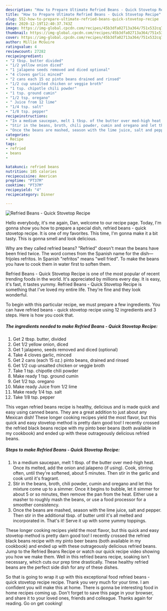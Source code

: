 ```yaml
---
description: "How to Prepare Ultimate Refried Beans - Quick Stovetop Recipe"
title: "How to Prepare Ultimate Refried Beans - Quick Stovetop Recipe"
slug: 552-how-to-prepare-ultimate-refried-beans-quick-stovetop-recipe
date: 2020-12-19T12:40:37.743Z
image: https://img-global.cpcdn.com/recipes/45b3dfa02713a364/751x532cq70/refried-beans-quick-stovetop-recipe-recipe-main-photo.jpg
thumbnail: https://img-global.cpcdn.com/recipes/45b3dfa02713a364/751x532cq70/refried-beans-quick-stovetop-recipe-recipe-main-photo.jpg
cover: https://img-global.cpcdn.com/recipes/45b3dfa02713a364/751x532cq70/refried-beans-quick-stovetop-recipe-recipe-main-photo.jpg
author: Millie McGuire
ratingvalue: 4
reviewcount: 27282
recipeingredient:
- "2 tbsp. butter divided"
- "1/2 yellow onion diced"
- "1 jalapeno seeds removed and diced optional"
- "4 cloves garlic minced"
- "2 cans each 15 oz pinto beans drained and rinsed"
- "1/2 cup unsalted chicken or veggie broth"
- "1 tsp. chipotle chili powder"
- "1 tsp. ground cumin"
- "1/2 tsp. oregano"
- " Juice from 12 lime"
- "1/4 tsp. salt"
- "1/8 tsp. pepper"
recipeinstructions:
- "In a medium saucepan, melt 1 tbsp. of the butter over med-high heat. Once its melted, add the onion and jalapeno (if using). Cook, stirring often, until they&#39;re softened, about 5 minutes. Then stir in the garlic and cook until it&#39;s fragrant."
- "Stir in the beans, broth, chili powder, cumin and oregano and let this mixture come up to a simmer. Once it begins to bubble, let it simmer for about 5 or so minutes, then remove the pan from the heat. Either use a masher to roughly mash the beans, or use a food processor for a smoother consistency."
- "Once the beans are mashed, season with the lime juice, salt and pepper. Then stir in the additional tbsp. of butter until it&#39;s all melted and incorporated in. That&#39;s it! Serve it up with some yummy toppings."
categories:
- Recipe
tags:
- refried
- beans
- 

katakunci: refried beans  
nutrition: 185 calories
recipecuisine: American
preptime: "PT37M"
cooktime: "PT37M"
recipeyield: "4"
recipecategory: Dinner

---
```



![Refried Beans - Quick Stovetop Recipe](https://img-global.cpcdn.com/recipes/45b3dfa02713a364/751x532cq70/refried-beans-quick-stovetop-recipe-recipe-main-photo.jpg)

Hello everybody, it's me again, Dan, welcome to our recipe page. Today, I'm gonna show you how to prepare a special dish, refried beans - quick stovetop recipe. It is one of my favorites. This time, I'm gonna make it a bit tasty. This is gonna smell and look delicious.

Why are they called refried beans? &#34;Refried&#34; doesn&#39;t mean the beans have been fried twice. The word comes from the Spanish name for the dish—frijoles refritos. In Spanish &#34;refritos&#34; means &#34;well fried&#34;. To make the beans you have to cook them in water first to soften them.

Refried Beans - Quick Stovetop Recipe is one of the most popular of recent trending foods in the world. It's appreciated by millions every day. It is easy, it's fast, it tastes yummy. Refried Beans - Quick Stovetop Recipe is something that I've loved my entire life. They're fine and they look wonderful.


To begin with this particular recipe, we must prepare a few ingredients. You can have refried beans - quick stovetop recipe using 12 ingredients and 3 steps. Here is how you cook that.

<!--inarticleads1-->

##### The ingredients needed to make Refried Beans - Quick Stovetop Recipe:

1. Get 2 tbsp. butter, divided
1. Get 1/2 yellow onion, diced
1. Get 1 jalapeno, seeds removed and diced (optional)
1. Take 4 cloves garlic, minced
1. Get 2 cans (each 15 oz.) pinto beans, drained and rinsed
1. Get 1/2 cup unsalted chicken or veggie broth
1. Take 1 tsp. chipotle chili powder
1. Make ready 1 tsp. ground cumin
1. Get 1/2 tsp. oregano
1. Make ready  Juice from 1/2 lime
1. Make ready 1/4 tsp. salt
1. Take 1/8 tsp. pepper


This vegan refried beans recipe is healthy, delicious and is made quick and easy using canned beans. They are a great addition to just about any Mexican dish! These longer cooking recipes yield the most flavor, but this quick and easy stovetop method is pretty darn good too! I recently crossed the refried black beans recipe with my pinto beer beans (both available in my cookbook) and ended up with these outrageously delicious refried beans. 

<!--inarticleads2-->

##### Steps to make Refried Beans - Quick Stovetop Recipe:

1. In a medium saucepan, melt 1 tbsp. of the butter over med-high heat. Once its melted, add the onion and jalapeno (if using). Cook, stirring often, until they&#39;re softened, about 5 minutes. Then stir in the garlic and cook until it&#39;s fragrant.
1. Stir in the beans, broth, chili powder, cumin and oregano and let this mixture come up to a simmer. Once it begins to bubble, let it simmer for about 5 or so minutes, then remove the pan from the heat. Either use a masher to roughly mash the beans, or use a food processor for a smoother consistency.
1. Once the beans are mashed, season with the lime juice, salt and pepper. Then stir in the additional tbsp. of butter until it&#39;s all melted and incorporated in. That&#39;s it! Serve it up with some yummy toppings.


These longer cooking recipes yield the most flavor, but this quick and easy stovetop method is pretty darn good too! I recently crossed the refried black beans recipe with my pinto beer beans (both available in my cookbook) and ended up with these outrageously delicious refried beans. Jump to the Refried Beans Recipe or watch our quick recipe video showing you how we make them. Well in this refried beans recipe, soaking isn&#39;t necessary, which cuts our prep time drastically. These healthy refried beans are the perfect side dish for any of these dishes. 

So that is going to wrap it up with this exceptional food refried beans - quick stovetop recipe recipe. Thank you very much for your time. I am confident you will make this at home. There is gonna be interesting food in home recipes coming up. Don't forget to save this page in your browser, and share it to your loved ones, friends and colleague. Thanks again for reading. Go on get cooking!
